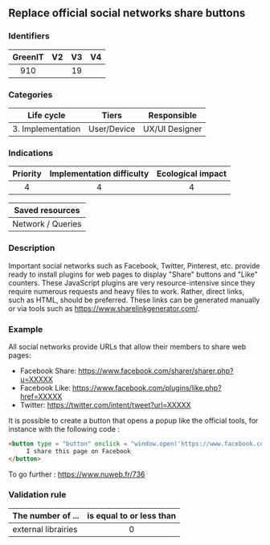 ## Replace official social networks share buttons 

### Identifiers

| GreenIT |  V2  |  V3  |  V4  |
|:-------:|:----:|:----:|:----:|
|   910   |   | 19  |      |

### Categories

| Life cycle |  Tiers  |  Responsible  |
|:---------:|:----:|:----:|
| 3. Implementation | User/Device | UX/UI Designer |

### Indications

| Priority |      Implementation difficulty       |  Ecological impact    |
|:-------------------:|:-------------------------:|:---------------------:|
| 4 | 4 | 4 |

|Saved resources                                    |
|:----------------------------------------------------------:|
|  Network / Queries  |

### Description

Important social networks such as Facebook, Twitter, Pinterest, etc. provide ready to install plugins for web pages
to display "Share" buttons and "Like" counters. These JavaScript plugins are very resource-intensive since they require numerous requests and heavy files to work. Rather, direct links, such as HTML, should be preferred.
These links can be generated manually or via tools such as https://www.sharelinkgenerator.com/.

### Example

All social networks provide URLs that allow their members to share web pages:
  - Facebook Share: https://www.facebook.com/sharer/sharer.php?u=XXXXX
  - Facebook Like: https://www.facebook.com/plugins/like.php?href=XXXXX
  - Twitter: https://twitter.com/intent/tweet?url=XXXXX

It is possible to create a button that opens a popup like the official tools, for instance with the following code :

```html
<button type = "button" onclick = "window.open('https://www.facebook.com/sharer/sharer.php?u=XXXXX', '', 'menubar=no, toolbar=no, resizable= yes, scrollbars=yes, height=500, width=700')">
     I share this page on Facebook
</button>
```
To go further :
https://www.nuweb.fr/736



### Validation rule

| The number of ...     | is equal to or less than   | 
|-------------------|:-------------------------:|
| external librairies  | 0  |
